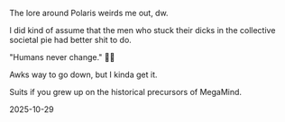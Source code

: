 The lore around Polaris weirds me out, dw.  

I did kind of assume that the men who stuck their dicks in the collective societal pie had better shit to do.  

"Humans never change." 🤷‍♀️  

Awks way to go down, but I kinda get it.  

Suits if you grew up on the historical precursors of MegaMind.  

2025-10-29
